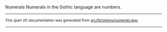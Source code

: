 Numerals
Numerals in the Gothic language are numbers.

* * *

<small>This (part of) documentation was generated from [src/fst/stems/numerals.lexc](https://github.com/giellalt/lang-got/blob/main/src/fst/stems/numerals.lexc)</small>

---

